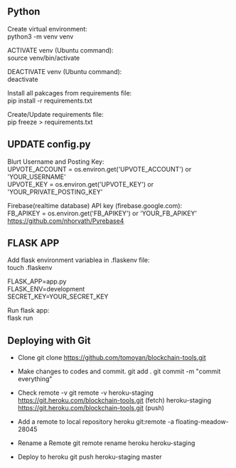 ## Python  
Create virtual environment:  
python3 -m venv venv  

ACTIVATE venv (Ubuntu command):  
source venv/bin/activate  

DEACTIVATE venv (Ubuntu command):  
deactivate  

Install all pakcages from requirements file:  
pip install -r requirements.txt  

Create/Update requirements file:  
pip freeze > requirements.txt  

## UPDATE config.py  
Blurt Username and Posting Key:  
UPVOTE_ACCOUNT = os.environ.get('UPVOTE_ACCOUNT') or 'YOUR_USERNAME'  
UPVOTE_KEY = os.environ.get('UPVOTE_KEY') or 'YOUR_PRIVATE_POSTING_KEY'  

Firebase(realtime database) API key (firebase.google.com):  
FB_APIKEY = os.environ.get('FB_APIKEY') or 'YOUR_FB_APIKEY'  
https://github.com/nhorvath/Pyrebase4  

## FLASK APP  
Add flask environment variablea in .flaskenv file:  
touch .flaskenv  

FLASK_APP=app.py  
FLASK_ENV=development  
SECRET_KEY=YOUR_SECRET_KEY  

Run flask app:  
flask run  

## Deploying with Git
* Clone
git clone https://github.com/tomoyan/blockchain-tools.git

* Make changes to codes and commit.
git add .
git commit -m "commit everything"

* Check remote -v
git remote -v
heroku-staging  https://git.heroku.com/blockchain-tools.git (fetch)
heroku-staging  https://git.heroku.com/blockchain-tools.git (push)

* Add a remote to local repository
heroku git:remote -a floating-meadow-28045

* Rename a Remote
git remote rename heroku heroku-staging

* Deploy to heroku
git push heroku-staging master
